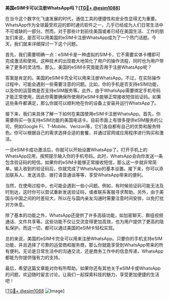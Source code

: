 **美国eSIM卡可以注册WhatsApp吗？[[TG💪+ @esim1088](https://t.me/s/esim1088)]**

在当今这个数字化飞速发展的时代，通信工具的便捷性和安全性显得尤为重要。WhatsApp作为全球最受欢迎的即时通讯软件之一，几乎已经成为人们日常生活中不可或缺的一部分。然而，对于那些计划前往美国或者已经在美国生活、工作的朋友们来说，是否可以用美国的eSIM卡注册WhatsApp成为了一个热门话题。今天，我们就来详细探讨一下这个问题。

首先，我们需要明确一点：eSIM卡是一种虚拟的SIM卡，它不需要实体卡槽即可完成激活和使用。这种技术的出现极大地简化了用户的操作流程，同时也为用户带来了更多的灵活性。那么，美国的eSIM卡究竟能否用于注册WhatsApp呢？

答案是肯定的。美国的eSIM卡完全可以用来注册WhatsApp。不过，在实际操作过程中，可能会遇到一些需要注意的问题。比如，你的手机是否支持eSIM功能，以及你的运营商是否支持eSIM服务等。此外，由于WhatsApp需要绑定手机号码才能正常使用，因此你需要确保所使用的eSIM卡能够正常接收短信验证码。如果这些条件都满足，那么你就可以顺利地在你的设备上安装并运行WhatsApp了。

接下来，我们来具体了解一下如何在美国使用eSIM卡注册WhatsApp。首先，你需要购买一张支持eSIM功能的美国电话卡。目前市面上有很多提供eSIM服务的公司，例如Google Fi、T-Mobile、Verizon等，它们各自都有自己的优势和服务特色。你可以根据自己的需求选择合适的套餐，并通过官网或应用程序进行购买和激活。

一旦eSIM卡成功激活后，你就可以开始设置WhatsApp了。打开手机上的WhatsApp应用，按照提示输入你的手机号码。此时，WhatsApp会向你发送一条包含验证码的短信。如果你的eSIM卡能够正常接收短信，那么这一步就非常简单。输入收到的验证码后，你就完成了WhatsApp的基本设置。接下来，你可以添加联系人、发送消息、拨打语音通话等等，享受WhatsApp带来的便利。

当然，在使用过程中，也可能会遇到一些小问题。例如，有时候验证码可能无法及时到达，这时你可以尝试重新发送验证码，或者联系客服寻求帮助。另外，由于美国与中国之间的时差较大，所以在与国内亲友沟通时需要注意时间安排，以免打扰对方休息。

除了基本的功能之外，WhatsApp还提供了许多高级功能，如加密聊天、群组视频通话、文件共享等。这些功能不仅让交流变得更加高效，也为用户提供了更高的隐私保护。而这一切，都可以通过美国的eSIM卡轻松实现。

总的来说，美国的eSIM卡完全可以用来注册WhatsApp。只要你的手机支持eSIM功能，并且选择了可靠的运营商和服务商，那么你就能享受到WhatsApp带来的所有便利。无论是日常生活中的沟通交流，还是商务工作中的信息传递，WhatsApp都能为你提供强有力的支持。

最后，希望这篇文章能对你有所帮助。如果你还有其他关于eSIM卡或WhatsApp的问题，欢迎随时留言讨论。让我们一起探索科技的魅力，享受更加便捷的生活吧！

[[TG💪+ @esim1088](https://t.me/s/esim1088) ![Image](https://i.postimg.cc/4NQfJmqS/Snipaste-2025-05-13-00-14-12.png)]
